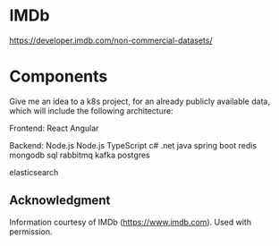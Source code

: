 # IMDb

https://developer.imdb.com/non-commercial-datasets/

# Components

Give me an idea to a k8s project, for an already publicly available data, which will include the following architecture:

Frontend: React
Angular

Backend: 
Node.js
Node.js TypeScript
c# .net
java spring boot
redis
mongodb
sql
rabbitmq
kafka
postgres

elasticsearch

## Acknowledgment

Information courtesy of
IMDb
(https://www.imdb.com).
Used with permission.
